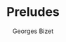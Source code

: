 ---
layout: "layouts/playing.html"
tags: "scores"
title: "Preludes"
author: "Georges Bizet"
style: "classique"
mei_file: "./prelude.mei"
---